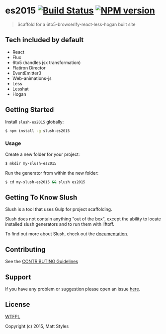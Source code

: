 # es2015 [![Build Status](https://secure.travis-ci.org/mattstyles/slush-es2015.png?branch=master)](https://travis-ci.org/mattstyles/slush-es2015) [![NPM version](https://badge-me.herokuapp.com/api/npm/slush-es2015.png)](http://badges.enytc.com/for/npm/slush-es2015)

> Scaffold for a 6to5-browserify-react-less-hogan built site

## Tech included by default

* React
* Flux
* 6to5 (handles jsx transformation)
* Flatiron Director
* EventEmitter3
* Web-animations-js
* Less
* Lesshat
* Hogan

## Getting Started

Install `slush-es2015` globally:

```bash
$ npm install -g slush-es2015
```

### Usage

Create a new folder for your project:

```bash
$ mkdir my-slush-es2015
```

Run the generator from within the new folder:

```bash
$ cd my-slush-es2015 && slush es2015
```

## Getting To Know Slush

Slush is a tool that uses Gulp for project scaffolding.

Slush does not contain anything "out of the box", except the ability to locate installed slush generators and to run them with liftoff.

To find out more about Slush, check out the [documentation](https://github.com/klei/slush).

## Contributing

See the [CONTRIBUTING Guidelines](https://github.com/mattstyles/slush-es2015/blob/master/CONTRIBUTING.md)

## Support
If you have any problem or suggestion please open an issue [here](https://github.com/mattstyles/slush-es2015/issues).

## License

[WTFPL](https://github.com/mattstyles/slush-es2015/blob/master/LICENSE)

Copyright (c) 2015, Matt Styles
